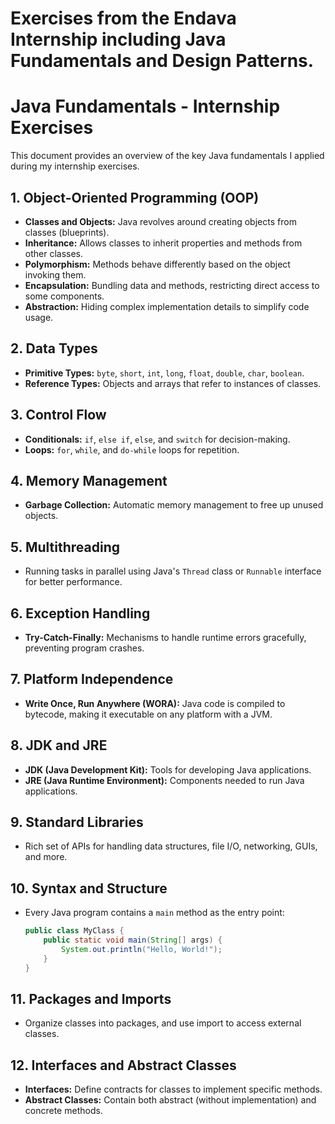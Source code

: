 # Exercises from the Endava Internship including Java Fundamentals and Design Patterns.
# Java Fundamentals - Internship Exercises

This document provides an overview of the key Java fundamentals I applied during my internship exercises.

## 1. Object-Oriented Programming (OOP)
- **Classes and Objects:** Java revolves around creating objects from classes (blueprints).
- **Inheritance:** Allows classes to inherit properties and methods from other classes.
- **Polymorphism:** Methods behave differently based on the object invoking them.
- **Encapsulation:** Bundling data and methods, restricting direct access to some components.
- **Abstraction:** Hiding complex implementation details to simplify code usage.

## 2. Data Types
- **Primitive Types:** `byte`, `short`, `int`, `long`, `float`, `double`, `char`, `boolean`.
- **Reference Types:** Objects and arrays that refer to instances of classes.

## 3. Control Flow
- **Conditionals:** `if`, `else if`, `else`, and `switch` for decision-making.
- **Loops:** `for`, `while`, and `do-while` loops for repetition.

## 4. Memory Management
- **Garbage Collection:** Automatic memory management to free up unused objects.

## 5. Multithreading
- Running tasks in parallel using Java's `Thread` class or `Runnable` interface for better performance.

## 6. Exception Handling
- **Try-Catch-Finally:** Mechanisms to handle runtime errors gracefully, preventing program crashes.

## 7. Platform Independence
- **Write Once, Run Anywhere (WORA):** Java code is compiled to bytecode, making it executable on any platform with a JVM.

## 8. JDK and JRE
- **JDK (Java Development Kit):** Tools for developing Java applications.
- **JRE (Java Runtime Environment):** Components needed to run Java applications.

## 9. Standard Libraries
- Rich set of APIs for handling data structures, file I/O, networking, GUIs, and more.

## 10. Syntax and Structure
- Every Java program contains a `main` method as the entry point:
  ```java
  public class MyClass {
      public static void main(String[] args) {
          System.out.println("Hello, World!");
      }
  }
  
## 11. Packages and Imports
- Organize classes into packages, and use import to access external classes.

## 12. Interfaces and Abstract Classes
- **Interfaces:** Define contracts for classes to implement specific methods.
- **Abstract Classes:** Contain both abstract (without implementation) and concrete methods.
